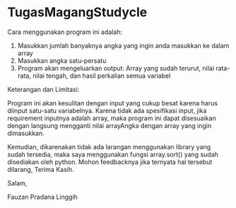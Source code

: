 # TugasMagangStudycle

Cara menggunakan program ini adalah:
1. Masukkan jumlah banyaknya angka yang ingin anda masukkan ke dalam array
2. Masukkan angka satu-persatu
3. Program akan mengeluarkan output: Array yang sudah terurut, nilai rata-rata, nilai tengah, dan hasil perkalian semua variabel

Keterangan dan Limitasi:

Program ini akan kesulitan dengan input yang cukup besat karena harus diinput satu-satu variabelnya. Karena tidak ada spesifikasi input, jika requirement inputnya adalah array, maka program ini dapat disesuaikan dengan langsung mengganti nilai arrayAngka dengan array yang ingin dimasukkan.

Kemudian, dikarenakan tidak ada larangan menggunakan library yang sudah tersedia, maka saya menggunakan fungsi array.sort() yang sudah disediakan oleh python. Mohon feedbacknya jika ternyata hal tersebut dilarang, Terima Kasih.

Salam,

Fauzan Pradana Linggih
